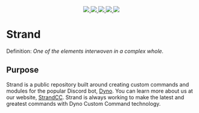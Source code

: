 <div align="center">

  <a href="https://discord.gg/dyno">
    <img src="https://img.shields.io/badge/Dyno-Discord-7289da.svg?logo=Discord&style=popout-square">
  </a>

  <a href="https://dyno.gg">
    <img src="https://img.shields.io/badge/Dyno-Website-4285F4.svg?logo=google-chrome&style=popout-square">
  </a>
  
  <a href="https://strandcc.tk">
    <img src="https://img.shields.io/badge/Strand-Website-4285F4.svg?logo=google-chrome&style=popout-square">
  </a>

  <a href="https://twitter.com/dynodiscord">
    <img src="https://img.shields.io/badge/Dyno-Twitter-38A1F3.svg?logo=Twitter&style=popout-square">
  </a>
  
  <a href="https://www.reddit.com/r/Dynodiscord">
    <img src="https://img.shields.io/badge/Dyno-Subreddit-ff4301.svg?logo=reddit&style=popout-square">
  </a>
  
 </div>

# Strand

Definition: *One of the elements interwoven in a complex whole.*

## Purpose
Strand is a public repository built around creating custom commands and modules for the popular Discord bot, [Dyno](https://dyno.gg). You can learn more about us at our website, [StrandCC](https://strandcc.tk). Strand is always working to make the latest and greatest commands with Dyno Custom Command technology.

